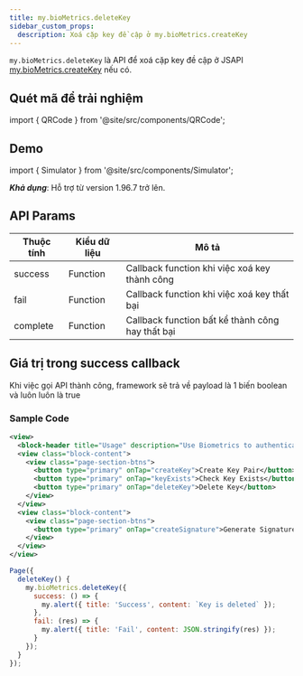 ```yaml
---
title: my.bioMetrics.deleteKey
sidebar_custom_props:
  description: Xoá cặp key đề cập ở my.bioMetrics.createKey
---
```


`my.bioMetrics.deleteKey` là API để xoá cặp key đề cập ở JSAPI [my.bioMetrics.createKey](./create-key) nếu có.

## Quét mã để trải nghiệm

import { QRCode } from '@site/src/components/QRCode';

<QRCode page="pages/api/bio-metrics/server/index" />

## Demo

import { Simulator } from '@site/src/components/Simulator';

<Simulator page="pages/api/bio-metrics/server/index" />

**_Khả dụng_**: Hỗ trợ từ version 1.96.7 trở lên.

## API Params

| Thuộc tính | Kiểu dữ liệu | Mô tả                                            |
| ---------- | ------------ | ------------------------------------------------ |
| success    | Function     | Callback function khi việc xoá key thành công    |
| fail       | Function     | Callback function khi việc xoá key thất bại      |
| complete   | Function     | Callback function bất kể thành công hay thất bại |

## Giá trị trong success callback

Khi việc gọi API thành công, framework sẽ trả về payload là 1 biến boolean và luôn luôn là true

### Sample Code

```xml title=index.xml
<view>
  <block-header title="Usage" description="Use Biometrics to authenticate with server" />
  <view class="block-content">
    <view class="page-section-btns">
      <button type="primary" onTap="createKey">Create Key Pair</button>
      <button type="primary" onTap="keyExists">Check Key Exists</button>
      <button type="primary" onTap="deleteKey">Delete Key</button>
    </view>
  </view>
  <view class="block-content">
    <view class="page-section-btns">
      <button type="primary" onTap="createSignature">Generate Signature</button>
    </view>
  </view>
</view>
```

```js title=index.js
Page({
  deleteKey() {
    my.bioMetrics.deleteKey({
      success: () => {
        my.alert({ title: 'Success', content: `Key is deleted` });
      },
      fail: (res) => {
        my.alert({ title: 'Fail', content: JSON.stringify(res) });
      }
    });
  }
});
```

